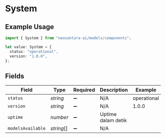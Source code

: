 # System

## Example Usage

```typescript
import { System } from "neosantara-ai/models/components";

let value: System = {
  status: "operational",
  version: "1.0.0",
};
```

## Fields

| Field              | Type               | Required           | Description        | Example            |
| ------------------ | ------------------ | ------------------ | ------------------ | ------------------ |
| `status`           | *string*           | :heavy_minus_sign: | N/A                | operational        |
| `version`          | *string*           | :heavy_minus_sign: | N/A                | 1.0.0              |
| `uptime`           | *number*           | :heavy_minus_sign: | Uptime dalam detik |                    |
| `modelsAvailable`  | *string*[]         | :heavy_minus_sign: | N/A                |                    |